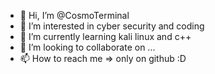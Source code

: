- 👋 Hi, I’m @CosmoTerminal
- 👀 I’m interested in cyber security and coding
- 🌱 I’m currently learning kali linux and c++
- 💞️ I’m looking to collaborate on ...
- 📫 How to reach me => only on github :D

<!---
CosmoTerminal/CosmoTerminal is a ✨ special ✨ repository because its `README.md` (this file) appears on your GitHub profile.
You can click the Preview link to take a look at your changes.
--->
